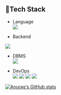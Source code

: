 :hammer:Tech Stack
-----
* Language<br/><img src="https://img.shields.io/badge/java-007396?style=flat&logo=java&logoColor=white"> 

* Backend<br/>
<img src="https://img.shields.io/badge/Spring-6DB33F?style=flat&logo=Spring&logoColor=white">


* DBMS<br/>
<img src="https://img.shields.io/badge/mysql-4479A1?style=flat&logo=mysql&logoColor=white"><br/>


* DevOps<br/>
<img src="https://img.shields.io/badge/git-F05032?style=flat&logo=git&logoColor=white"> <img src="https://img.shields.io/badge/github-181717?style=flat&logo=github&logoColor=white"> <img src="https://img.shields.io/badge/aws-232F3E?style=flat&logo=amazonaws&logoColor=white"> <img src="https://img.shields.io/badge/Docker-2496ED?style=flat&logo=Docker&logoColor=white"/>





[![Anurag's GitHub stats](https://github-readme-stats.vercel.app/api?username=hyoungj00n)](https://github.com/hyoungj00n/github-readme-stats)

